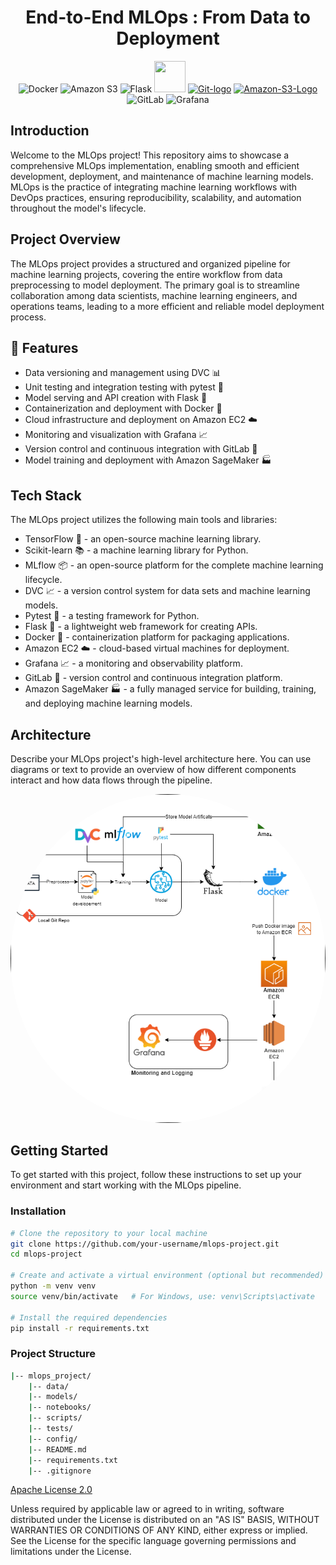 <h1 align="center">End-to-End MLOps : From Data to Deployment</h1>

 
<p align="center">
  <img src="https://www.vectorlogo.zone/logos/docker/docker-icon.svg" alt="Docker" width="50" height="50" />
  <img src="https://www.vectorlogo.zone/logos/amazon_aws/amazon_aws-icon.svg" alt="Amazon S3" width="50" height="50" />
  <img src="https://www.vectorlogo.zone/logos/pocoo_flask/pocoo_flask-icon.svg" alt="Flask" width="50" height="50" />
 <a href="https://cdnlogo.com/logo/data-version-control_134778.html"><img src="https://www.cdnlogo.com/logos/d/2/data-version-control.svg"  width="50" height="50"></a>
<a title="Jason Long, CC BY 3.0 &lt;https://creativecommons.org/licenses/by/3.0&gt;, via Wikimedia Commons" href="https://commons.wikimedia.org/wiki/File:Git-logo.svg"><img width="90" alt="Git-logo" src="https://upload.wikimedia.org/wikipedia/commons/thumb/e/e0/Git-logo.svg/512px-Git-logo.svg.png"></a>
  <a title="Amazon.com, Inc., Public domain, via Wikimedia Commons" href="https://commons.wikimedia.org/wiki/File:Amazon-S3-Logo.svg"><img width="50" alt="Amazon-S3-Logo" src="https://upload.wikimedia.org/wikipedia/commons/thumb/b/bc/Amazon-S3-Logo.svg/256px-Amazon-S3-Logo.svg.png"></a>
 <img src="https://www.vectorlogo.zone/logos/gitlab/gitlab-icon.svg" alt="GitLab" width="50" height="50" />
  <img src="https://www.vectorlogo.zone/logos/grafana/grafana-icon.svg" alt="Grafana" width="50" height="50" />
</p>

## Introduction
Welcome to the MLOps project! This repository aims to showcase a comprehensive MLOps implementation, enabling smooth and efficient development, deployment, and maintenance of machine learning models. MLOps is the practice of integrating machine learning workflows with DevOps practices, ensuring reproducibility, scalability, and automation throughout the model's lifecycle.

## Project Overview
The MLOps project provides a structured and organized pipeline for machine learning projects, covering the entire workflow from data preprocessing to model deployment. The primary goal is to streamline collaboration among data scientists, machine learning engineers, and operations teams, leading to a more efficient and reliable model deployment process.

## 🚀 Features
- Data versioning and management using DVC 📊
- Unit testing and integration testing with pytest 🧪
- Model serving and API creation with Flask 🤖
- Containerization and deployment with Docker 🐳
- Cloud infrastructure and deployment on Amazon EC2 ☁️
- Monitoring and visualization with Grafana 📈
- Version control and continuous integration with GitLab 🔧
- Model training and deployment with Amazon SageMaker 🏭

## Tech Stack
The MLOps project utilizes the following main tools and libraries:

- TensorFlow 🧠 - an open-source machine learning library.
- Scikit-learn 📚 - a machine learning library for Python.
- MLflow 📦 - an open-source platform for the complete machine learning lifecycle.
- DVC 📈 - a version control system for data sets and machine learning models.
- Pytest 🧪 - a testing framework for Python.
- Flask 🤖 - a lightweight web framework for creating APIs.
- Docker 🐳 - containerization platform for packaging applications.
- Amazon EC2 ☁️ - cloud-based virtual machines for deployment.
- Grafana 📈 - a monitoring and observability platform.
- GitLab 🔧 - version control and continuous integration platform.
- Amazon SageMaker 🏭 - a fully managed service for building, training, and deploying machine learning models.

## Architecture
Describe your MLOps project's high-level architecture here. You can use diagrams or text to provide an overview of how different components interact and how data flows through the pipeline.
<p align="center">
  <img src="./mlops.png" alt="Image Description" style="border-radius: 50%;" />
</p>




## Getting Started
To get started with this project, follow these instructions to set up your environment and start working with the MLOps pipeline.

### Installation
```bash
# Clone the repository to your local machine
git clone https://github.com/your-username/mlops-project.git
cd mlops-project

# Create and activate a virtual environment (optional but recommended)
python -m venv venv
source venv/bin/activate   # For Windows, use: venv\Scripts\activate

# Install the required dependencies
pip install -r requirements.txt
```
### Project Structure
```bash
|-- mlops_project/
    |-- data/
    |-- models/
    |-- notebooks/
    |-- scripts/
    |-- tests/
    |-- config/
    |-- README.md
    |-- requirements.txt
    |-- .gitignore

```
[Apache License 2.0](http://www.apache.org/licenses/LICENSE-2.0)

Unless required by applicable law or agreed to in writing, software
distributed under the License is distributed on an "AS IS" BASIS,
WITHOUT WARRANTIES OR CONDITIONS OF ANY KIND, either express or implied.
See the License for the specific language governing permissions and
limitations under the License.
